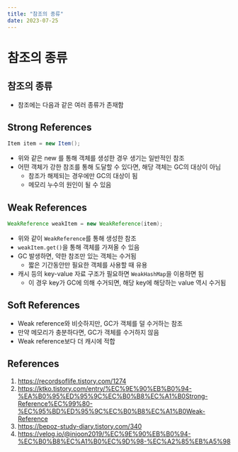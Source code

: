 ```yaml
---
title: "참조의 종류"
date: 2023-07-25
---
```


# 참조의 종류

## 참조의 종류

- 참조에는 다음과 같은 여러 종류가 존재함

## Strong References

```Java
Item item = new Item();
```

- 위와 같은 new 를 통해 객체를 생성한 경우 생기는 일반적인 참조
- 어떤 객체가 강한 참조를 통해 도달할 수 있다면, 해당 객체는 GC의 대상이 아님
  - 참조가 해제되는 경우에만 GC의 대상이 됨
  - 메모리 누수의 원인이 될 수 있음

## Weak References

```Java
WeakReference weakItem = new WeakReference(item);
```

- 위와 같이 `WeakReference`를 통해 생성한 참조
- `weakItem.get()`을 통해 객체를 가져올 수 있음
- GC 발생하면, 약한 참조만 있는 객체는 수거됨
  - 짧은 기간동안만 필요한 객체를 사용할 때 유용
- 캐시 등의 key-value 자료 구조가 필요하면 `WeakHashMap`을 이용하면 됨
  - 이 경우 key가 GC에 의해 수거되면, 해당 key에 해당하는 value 역시 수거됨

## Soft References

- Weak reference와 비슷하지만, GC가 객체를 덜 수거하는 참조
- 만약 메모리가 충분하다면, GC가 객체를 수거하지 않음
- Weak reference보다 더 캐시에 적합

## References

1. https://recordsoflife.tistory.com/1274
2. https://ktko.tistory.com/entry/%EC%9E%90%EB%B0%94-%EA%B0%95%ED%95%9C%EC%B0%B8%EC%A1%B0Strong-Reference%EC%99%80-%EC%95%BD%ED%95%9C%EC%B0%B8%EC%A1%B0Weak-Reference
3. https://bepoz-study-diary.tistory.com/340
4. https://velog.io/@injoon2019/%EC%9E%90%EB%B0%94-%EC%B0%B8%EC%A1%B0%EC%9D%98-%EC%A2%85%EB%A5%98
